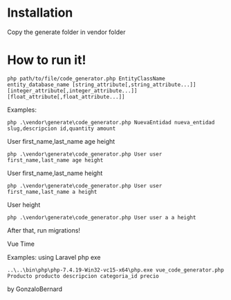 # Installation
Copy the generate folder in vendor folder 

# How to run it!
    php path/to/file/code_generator.php EntityClassName entity_database_name [string_attribute[,string_attribute...]] [integer_attribute[,integer_attribute...]] [float_attribute[,float_attribute...]]

Examples:

    php .\vendor\generate\code_generator.php NuevaEntidad nueva_entidad slug,descripcion id,quantity amount

User first_name,last_name age height

    php .\vendor\generate\code_generator.php User user first_name,last_name age height


User first_name,last_name height

    php .\vendor\generate\code_generator.php User user first_name,last_name a height


User height

    php .\vendor\generate\code_generator.php User user a a height


After that, run migrations!


Vue Time

Examples:
    using Laravel php exe

    ..\..\bin\php\php-7.4.19-Win32-vc15-x64\php.exe vue_code_generator.php Producto producto descripcion categoria_id precio

by GonzaloBernard
